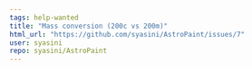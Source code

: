 ```yaml
---
tags: help-wanted
title: "Mass conversion (200c vs 200m)"
html_url: "https://github.com/syasini/AstroPaint/issues/7"
user: syasini
repo: syasini/AstroPaint
---
```


